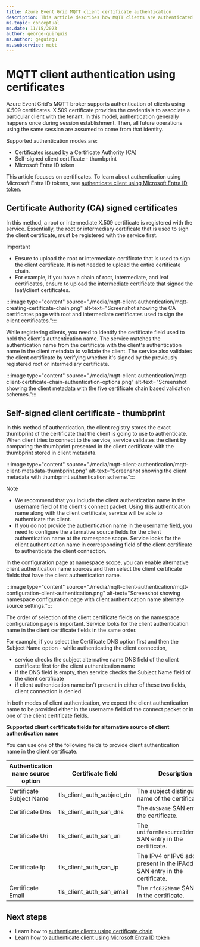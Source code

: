 ```yaml
---
title: Azure Event Grid MQTT client certificate authentication
description: This article describes how MQTT clients are authenticated using certificates - Certificate Authority (CA) signed certificates and self-signed certificates. 
ms.topic: conceptual
ms.date: 11/15/2023
author: george-guirguis
ms.author: geguirgu
ms.subservice: mqtt
---
```


# MQTT client authentication using certificates

Azure Event Grid's MQTT broker supports authentication of clients using X.509 certificates. X.509 certificate provides the credentials to associate a particular client with the tenant. In this model, authentication generally happens once during session establishment. Then, all future operations using the same session are assumed to come from that identity.

Supported authentication modes are: 

- Certificates issued by a Certificate Authority (CA)
- Self-signed client certificate - thumbprint
- Microsoft Entra ID token

This article focuses on certificates. To learn about authentication using Microsoft Entra ID tokens, see [authenticate client using Microsoft Entra ID token](mqtt-client-azure-ad-token-and-rbac.md).

## Certificate Authority (CA) signed certificates

In this method, a root or intermediate X.509 certificate is registered with the service. Essentially, the root or intermediary certificate that is used to sign the client certificate, must be registered with the service first.

> [!IMPORTANT]
> - Ensure to upload the root or intermediate certificate that is used to sign the client certificate.  It is not needed to upload the entire certificate chain.
> - For example, if you have a chain of root, intermediate, and leaf certificates, ensure to upload the intermediate certificate that signed the leaf/client certificates.  

:::image type="content" source="./media/mqtt-client-authentication/mqtt-creating-certificate-chain.png" alt-text="Screenshot showing the CA certificates page with root and intermediate certificates used to sign the client certificates.":::

While registering clients, you need to identify the certificate field used to hold the client's authentication name. The service matches the authentication name from the certificate with the client's authentication name in the client metadata to validate the client. The service also validates the client certificate by verifying whether it's signed by the previously registered root or intermediary certificate.

:::image type="content" source="./media/mqtt-client-authentication/mqtt-client-certificate-chain-authentication-options.png" alt-text="Screenshot showing the client metadata with the five certificate chain based validation schemes.":::

## Self-signed client certificate - thumbprint

In this method of authentication, the client registry stores the exact thumbprint of the certificate that the client is going to use to authenticate. When client tries to connect to the service, service validates the client by comparing the thumbprint presented in the client certificate with the thumbprint stored in client metadata.

:::image type="content" source="./media/mqtt-client-authentication/mqtt-client-metadata-thumbprint.png" alt-text="Screenshot showing the client metadata with thumbprint authentication scheme.":::

> [!NOTE]
> - We recommend that you include the client authentication name in the username field of the client's connect packet.  Using this authentication name along with the client certificate, service will be able to authenticate the client.
> - If you do not provide the authentication name in the username field, you need to configure the alternative source fields for the client authentication name at the namespace scope.  Service looks for the client authentication name in corresponding field of the client certificate to authenticate the client connection.

In the configuration page at namespace scope, you can enable alternative client authentication name sources and then select the client certificate fields that have the client authentication name.

:::image type="content" source="./media/mqtt-client-authentication/mqtt-configuration-client-authentication.png" alt-text="Screenshot showing namespace configuration page with client authentication name alternate source settings.":::

The order of selection of the client certificate fields on the namespace configuration page is important. Service looks for the client authentication name in the client certificate fields in the same order.

For example, if you select the Certificate DNS option first and then the Subject Name option -
while authenticating the client connection,
- service checks the subject alternative name DNS field of the client certificate first for the client authentication name
- if the DNS field is empty, then service checks the Subject Name field of the client certificate
- if client authentication name isn't present in either of these two fields, client connection is denied

In both modes of client authentication, we expect the client authentication name to be provided either in the username field of the connect packet or in one of the client certificate fields.

**Supported client certificate fields for alternative source of client authentication name**

You can use one of the following fields to provide client authentication name in the client certificate.

| Authentication name source option | Certificate field | Description |
| ------------ | ------------ | ------------ |
| Certificate Subject Name | tls_client_auth_subject_dn | The subject distinguished name of the certificate. |
| Certificate Dns | tls_client_auth_san_dns | The `dNSName` SAN entry in the certificate. |
| Certificate Uri | tls_client_auth_san_uri | The `uniformResourceIdentifier` SAN entry in the certificate. |
| Certificate Ip | tls_client_auth_san_ip | The IPv4 or IPv6 address present in the iPAddress SAN entry in the certificate. |
| Certificate Email | tls_client_auth_san_email | The `rfc822Name` SAN entry in the certificate. |

## Next steps
- Learn how to [authenticate clients using certificate chain](mqtt-certificate-chain-client-authentication.md)
- Learn how to [authenticate client using Microsoft Entra ID token](mqtt-client-azure-ad-token-and-rbac.md)
